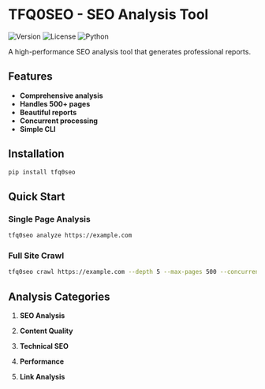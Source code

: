 # TFQ0SEO - SEO Analysis Tool

![Version](https://img.shields.io/badge/version-2.1.0-blue.svg)
![License](https://img.shields.io/badge/license-MIT-green.svg)
![Python](https://img.shields.io/badge/python-3.8+-blue.svg)

A high-performance SEO analysis tool that generates professional reports.

## Features

- **Comprehensive analysis** 
- **Handles 500+ pages** 
- **Beautiful reports** 
- **Concurrent processing** 
- **Simple CLI** 

## Installation

```bash
pip install tfq0seo
```

## Quick Start

### Single Page Analysis
```bash
tfq0seo analyze https://example.com
```

### Full Site Crawl
```bash
tfq0seo crawl https://example.com --depth 5 --max-pages 500 --concurrent 20 --format html --output full-report.html
```

## Analysis Categories

1. **SEO Analysis**

2. **Content Quality**

3. **Technical SEO**

4. **Performance**

5. **Link Analysis**
